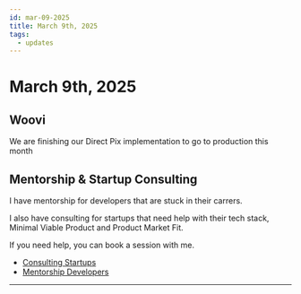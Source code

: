 ```yaml
---
id: mar-09-2025
title: March 9th, 2025
tags:
  - updates
---
```


# March 9th, 2025

## Woovi

We are finishing our Direct Pix implementation to go to production this month

## Mentorship & Startup Consulting

I have mentorship for developers that are stuck in their carrers.

I also have consulting for startups that need help with their tech stack, Minimal Viable Product and Product Market Fit.

If you need help, you can book a session with me.

- [Consulting Startups](../../../paid-consulting-startups.mdx)
- [Mentorship Developers](../../../paid-mentorship-developers.mdx)

---
